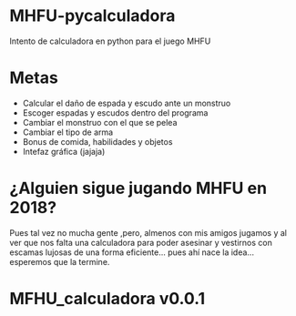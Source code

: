 # MHFU-pycalculadora
Intento de calculadora en python para el juego MHFU


# Metas
- Calcular el daño de espada y escudo ante un monstruo
- Escoger espadas y escudos dentro del programa
- Cambiar el monstruo con el que se pelea
- Cambiar el tipo de arma
- Bonus de comida, habilidades y objetos
- Intefaz gráfica (jajaja)


# ¿Alguien sigue jugando MHFU en 2018?
Pues tal vez no mucha gente ,pero, almenos con mis amigos jugamos y al ver que nos falta una calculadora para poder asesinar
 y vestirnos con escamas lujosas de una forma eficiente... pues ahí nace la idea... esperemos que la termine.

# MFHU_calculadora v0.0.1
